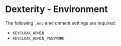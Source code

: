 # Dexterity - Environment

The following `.env` environment settings are required:

- `KEYCLOAK_ADMIN`
- `KEYCLOAK_ADMIN_PASSWORD`
